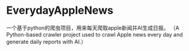 # EverydayAppleNews
一个基于python的爬虫项目，用来每天爬取apple新闻并AI生成日报。 （A Python-based crawler project used to crawl Apple news every day and generate daily reports with AI.）
